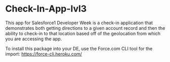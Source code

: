 Check-In-App-lvl3
=================

This app for Salesforce1 Developer Week is a check-in application that demonstrates both getting directions to a given account record and then the ability to check-in to that location based off of the geolocation from which you are accessing the app.

To install this package into your DE, use the Force.com CLI tool for the import: https://force-cli.heroku.com/
